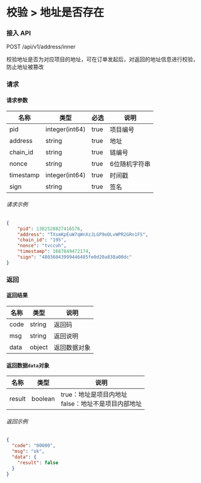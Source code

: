 # 校验 > 地址是否存在

### 接入 API

POST /api/v1/address/inner

校验地址是否为对应项目的地址，可在订单发起后，对返回的地址信息进行校验，防止地址被篡改

### 请求

#### 请求参数

| 名称        | 类型             | 必选   | 说明      |
| --------- | -------------- | ---- | ------- |
| pid       | integer(int64) | true | 项目编号    |
| address   | string         | true | 地址      |
| chain\_id | string         | true | 链编号     |
| nonce     | string         | true | 6位随机字符串 |
| timestamp | integer(int64) | true | 时间戳     |
| sign      | string         | true | 签名      |


###### 请求示例
```json
{
    "pid": 1382528827416576,
    "address": "TXsmKpEuW7qWnXzJLGP9eDLvWPR2GRn1FS",
    "chain_id": "195",
    "nonce": "tvccuh",
    "timestamp": 1687849472174,
    "sign": "48036043999446485fe0d20a838a00dc"
}
```

### 返回

#### 返回结果

| 名称   | 类型     | 说明     |
| ---- | ------ | ------ |
| code | string | 返回码    |
| msg  | string | 返回说明   |
| data | object | 返回数据对象 |

#### 返回数据`data`对象

| 名称     | 类型      | 说明                                       |
| ------ | ------- | ---------------------------------------- |
| result | boolean | true：地址是项目内地址<br>false：地址不是项目内部地址 |


###### 返回示例

```json
{
  "code": "00000",
  "msg": "ok",
  "data": {
    "result": false
  }
}
```
